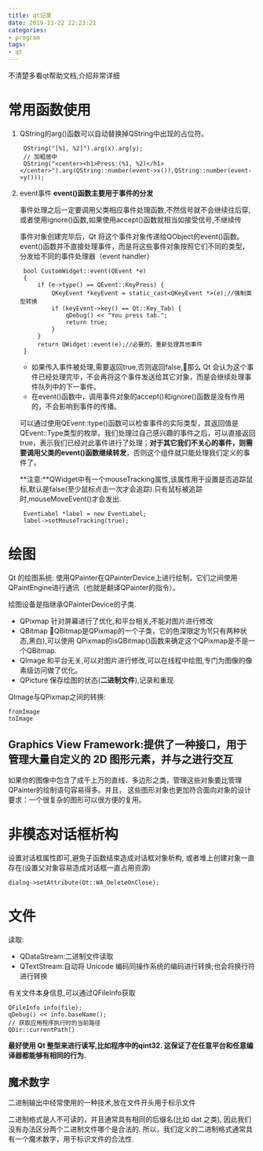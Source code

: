 ```yaml
---
title: qt记录
date: 2019-11-22 22:23:21
categories:
- program
tags:
- qt
---
```


不清楚多看qt帮助文档,介绍非常详细

# 常用函数使用
1. QString的arg()函数可以自动替换掉QString中出现的占位符。

        QString("[%1, %2]").arg(x).arg(y);
        // 加粗居中
        QString("<center><h1>Press:(%1, %2)</h1></center>").arg(QString::number(event->x()),QString::number(event->y()));
2. event事件
    **event()函数主要用于事件的分发**
    
    事件处理之后一定要调用父类相应事件处理函数,不然信号就不会继续往后穿,或者使用ignore()函数,如果使用accept()函数就相当如接受信号,不继续传
        
    事件对象创建完毕后，Qt 将这个事件对象传递给QObject的event()函数。event()函数并不直接处理事件，而是将这些事件对象按照它们不同的类型，分发给不同的事件处理器（event handler）
        
        bool CustomWidget::event(QEvent *e)
        {
            if (e->type() == QEvent::KeyPress) {
                QKeyEvent *keyEvent = static_cast<QKeyEvent *>(e);//强制类型转换
                if (keyEvent->key() == Qt::Key_Tab) {
                    qDebug() << "You press tab.";
                    return true;
                }
            }
            return QWidget::event(e);//必要的，重新处理其他事件
        }
    - 如果传入事件被处理,需要返回true,否则返回false,那么 Qt 会认为这个事件已经处理完毕，不会再将这个事件发送给其它对象，而是会继续处理事件队列中的下一事件。
    - 在event()函数中，调用事件对象的accept()和ignore()函数是没有作用的，不会影响到事件的传播。
    
    可以通过使用QEvent::type()函数可以检查事件的实际类型，其返回值是QEvent::Type类型的枚举。我们处理过自己感兴趣的事件之后，可以直接返回 true，表示我们已经对此事件进行了处理；**对于其它我们不关心的事件，则需要调用父类的event()函数继续转发**，否则这个组件就只能处理我们定义的事件了。
    
    **注意:**QWidget中有一个mouseTracking属性,该属性用于设置是否追踪鼠标,默认是false(至少鼠标点击一次才会追踪).只有鼠标被追踪时,mouseMoveEvent()才会发出.
    
        EventLabel *label = new EventLabel;
        label->setMouseTracking(true);
# 绘图
Qt 的绘图系统: 使用QPainter在QPainterDevice上进行绘制，它们之间使用QPaintEngine进行通讯（也就是翻译QPainter的指令）。

绘图设备是指继承QPainterDevice的子类.

- QPixmap   针对屏幕进行了优化,和平台相关,不能对图片进行修改
- QBitmap QBitmap是QPixmap的一个子类，它的色深限定为1(只有两种状态,黑白),可以使用 QPixmap的isQBitmap()函数来确定这个QPixmap是不是一个QBitmap.
- QImage    和平台无关,可以对图片进行修改,可以在线程中绘图,专门为图像的像素级访问做了优化。
- QPicture  保存绘图的状态(**二进制文件**),记录和重现  

QImage与QPixmap之间的转换:
    
    fromImage
    toImage 
        
## Graphics View Framework:提供了一种接口，用于管理大量自定义的 2D 图形元素，并与之进行交互
    
如果你的图像中包含了成千上万的直线、多边形之类，管理这些对象要比管理QPainter的绘制语句容易得多。并且，
这些图形对象也更加符合面向对象的设计要求：一个很复杂的图形可以很方便的复用。

        
# 非模态对话框析构
设置对话框属性即可,避免子函数结束造成对话框对象析构,
或者堆上创建对象一直存在(设置父对象容易造成对话框一直占用资源)

    dialog->setAttribute(Qt::WA_DeleteOnClose);

# 文件
读取:
- QDataStream:二进制文件读取  
- QTextStream:自动将 Unicode 编码同操作系统的编码进行转换;也会将换行符进行转换 

有关文件本身信息,可以通过QFileInfo获取
    
    QFileInfo info(file);
    qDebug() << info.baseName();                        
    // 获取应用程序执行时的当前路径
    QDir::currentPath()

**最好使用 Qt 整型来进行读写,比如程序中的qint32.
这保证了在任意平台和任意编译器都能够有相同的行为.**

## 魔术数字
二进制输出中经常使用的一种技术,放在文件开头用于标示文件

二进制格式是人不可读的，并且通常具有相同的后缀名(比如 dat 之类),
因此我们没有办法区分两个二进制文件哪个是合法的.
所以，我们定义的二进制格式通常具有一个魔术数字，用于标识文件的合法性.
                   